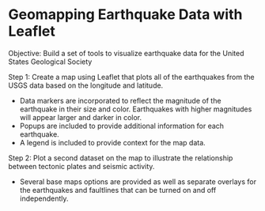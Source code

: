# Geomapping Earthquake Data with Leaflet

Objective:  Build a set of tools to visualize earthquake data for the United States Geological Society

Step 1:  Create a map using Leaflet that plots all of the earthquakes from the USGS data based on the longitude and latitude.
* Data markers are incorporated to reflect the magnitude of the earthquake in their size and color. Earthquakes with higher magnitudes will appear larger and darker in color.
* Popups are included to provide additional information for each earthquake.
* A legend is included to provide context for the map data.


Step 2:  Plot a second dataset on the map to illustrate the relationship between tectonic plates and seismic activity. 
* Several base maps options are provided as well as separate overlays for the earthquakes and faultlines that can be turned on and off independently.
